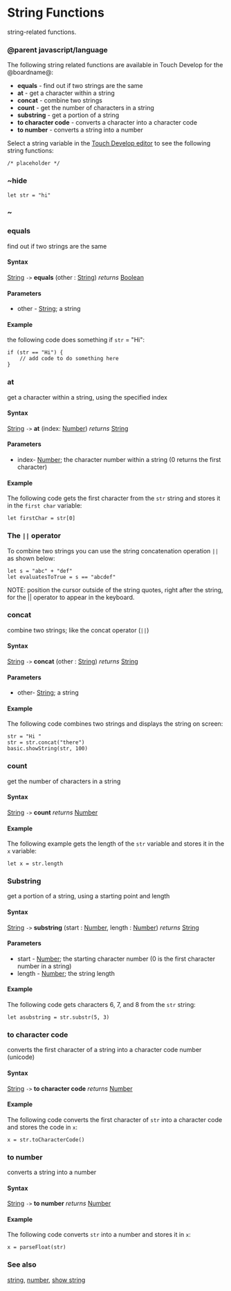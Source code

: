 # String Functions

string-related functions.

### @parent javascript/language

The following string related functions are available in Touch Develop for the @boardname@:

* **equals** - find out if two strings are the same
* **at** - get a character within a string
* **concat** - combine two strings
* **count** - get the number of characters in a string
* **substring** - get a portion of a string
* **to character code** - converts a character into a character code
* **to number** - converts a string into a number

Select a string variable in the [Touch Develop editor](/js/editor) to see the following string functions:

```
/* placeholder */
```

### ~hide

```
let str = "hi"
```

### ~

### equals

find out if two strings are the same

#### Syntax

[String](/reference/types/string) `->` **equals** (other : [String](/reference/types/string)) *returns* [Boolean](/reference/types/boolean)

#### Parameters

* other - [String](/reference/types/string); a string

#### Example

the following code does something if `str` = "Hi":

```
if (str == "Hi") {
    // add code to do something here
}
```

### at

get a character within a string, using the specified index

#### Syntax

[String](/reference/types/string) `->` **at** (index: [Number](/reference/types/number)) *returns* [String](/reference/types/string)

#### Parameters

* index- [Number](/reference/types/number); the character number within a string (0 returns the first character)

#### Example

The following code gets the first character from the `str` string and stores it in the `first char` variable:

```
let firstChar = str[0]
```

### The `||` operator

To combine two strings you can use the string concatenation operation `||` as shown below:

```
let s = "abc" + "def"
let evaluatesToTrue = s == "abcdef"
```

NOTE: position the cursor outside of the string quotes, right after the string, for the || operator to appear in the keyboard.

### concat

combine two strings; like the concat operator (`||`)

#### Syntax

[String](/reference/types/string) `->` **concat** (other : [String](/reference/types/string)) *returns* [String](/reference/types/string)

#### Parameters

* other- [String](/reference/types/string); a string

#### Example

The following code combines two strings and displays the string on screen:

```
str = "Hi "
str = str.concat("there")
basic.showString(str, 100)
```

### count

get the number of characters in a string

#### Syntax

[String](/reference/types/string) `->` **count** *returns* [Number](/reference/types/number)

#### Example

The following example gets the length of the `str` variable and stores it in the `x` variable:

```
let x = str.length
```

### Substring

get a portion of a string, using a starting point and length

#### Syntax

[String](/reference/types/string) `->` **substring** (start : [Number](/reference/types/number), length : [Number](/reference/types/number)) *returns* [String](/reference/types/string)

#### Parameters

* start - [Number](/reference/types/number); the starting character number (0 is the first character number in a string)
* length - [Number](/reference/types/number); the string length

#### Example

The following code gets characters 6, 7, and 8 from the `str` string:

```
let asubstring = str.substr(5, 3)
```

### to character code

converts the first character of a string into a character code number (unicode)

#### Syntax

[String](/reference/types/string) `->` **to character code** *returns* [Number](/reference/types/number)

#### Example

The following code converts the first character of `str` into a character code and stores the code in `x`:

```
x = str.toCharacterCode()
```

### to number

converts a string into a number

#### Syntax

[String](/reference/types/string) `->` **to number** *returns* [Number](/reference/types/number)

#### Example

The following code converts `str` into a number and stores it in `x`:

```
x = parseFloat(str)
```

### See also

[string](/reference/types/string), [number](/reference/types/number), [show string](/reference/basic/show-string)

